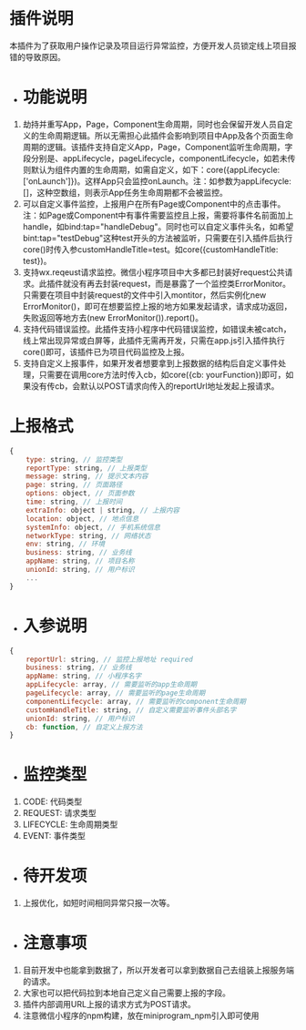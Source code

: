# 插件说明

本插件为了获取用户操作记录及项目运行异常监控，方便开发人员锁定线上项目报错的导致原因。

- # 功能说明
1. 劫持并重写App，Page，Component生命周期，同时也会保留开发人员自定义的生命周期逻辑。所以无需担心此插件会影响到项目中App及各个页面生命周期的逻辑。该插件支持自定义App，Page，Component监听生命周期，字段分别是、appLifecycle，pageLifecycle，componentLifecycle，如若未传则默认为组件内置的生命周期，如需自定义，如下：core({appLifecycle: ['onLaunch']})。这样App只会监控onLaunch。注：如参数为appLifecycle: []，这种空数组，则表示App任务生命周期都不会被监控。
2. 可以自定义事件监控，上报用户在所有Page或Component中的点击事件。注：如Page或Component中有事件需要监控且上报，需要将事件名前面加上handle，如bind:tap="handleDebug"。同时也可以自定义事件头名，如希望bint:tap="testDebug"这种test开头的方法被监听，只需要在引入插件后执行core()时传入参customHandleTitle=test。如core({customHandleTitle: test})。
3. 支持wx.reqeust请求监控。微信小程序项目中大多都已封装好request公共请求。此插件就没有再去封装request，而是暴露了一个监控类ErrorMonitor。只需要在项目中封装request的文件中引入montitor，然后实例化new ErrorMonitor()，即可在想要监控上报的地方如果发起请求，请求成功返回，失败返回等地方去(new ErrorMonitor()).report()。
4. 支持代码错误监控。此插件支持小程序中代码错误监控，如错误未被catch，线上常出现异常或白屏等，此插件无需再开发，只需在app.js引入插件执行core()即可，该插件已为项目代码监控及上报。
5. 支持自定义上报事件，如果开发者想要拿到上报数据的结构后自定义事件处理，只需要在调用core方法时传入cb，如core({cb: yourFunction})即可，如果没有传cb，会默认以POST请求向传入的reportUrl地址发起上报请求。

# 上报格式
```javascript
{
    type: string, // 监控类型
    reportType: string, // 上报类型
    message: string, // 提示文本内容
    page: string, // 页面路径
    options: object, // 页面参数
    time: string, // 上报时间
    extraInfo: object | string, // 上报内容
    location: object, // 地点信息
    systemInfo: object, // 手机系统信息
    networkType: string, // 网络状态
    env: string, // 环境
    business: string, // 业务线
    appName: string, // 项目名称
    unionId: string, // 用户标识
    ...
}
```

- # 入参说明
```javascript
{
    reportUrl: string, // 监控上报地址 required
    business: string, // 业务线
    appName: string, // 小程序名字
    appLifecycle: array, // 需要监听的app生命周期
    pageLifecycle: array, // 需要监听的page生命周期
    componentLifecycle: array, // 需要监听的component生命周期
    customHandleTitle: string, // 自定义需要监听事件头部名字
    unionId: string, // 用户标识
    cb: function, // 自定义上报方法
}
```

- # 监控类型
1. CODE: 代码类型
2. REQUEST: 请求类型
3. LIFECYCLE: 生命周期类型
4. EVENT: 事件类型

- # 待开发项
1. 上报优化，如短时间相同异常只报一次等。

- # 注意事项
1. 目前开发中也能拿到数据了，所以开发者可以拿到数据自己去组装上报服务端的请求。
2. 大家也可以把代码拉到本地自己定义自己需要上报的字段。
3. 插件内部调用URL上报的请求方式为POST请求。
4. 注意微信小程序的npm构建，放在miniprogram_npm引入即可使用